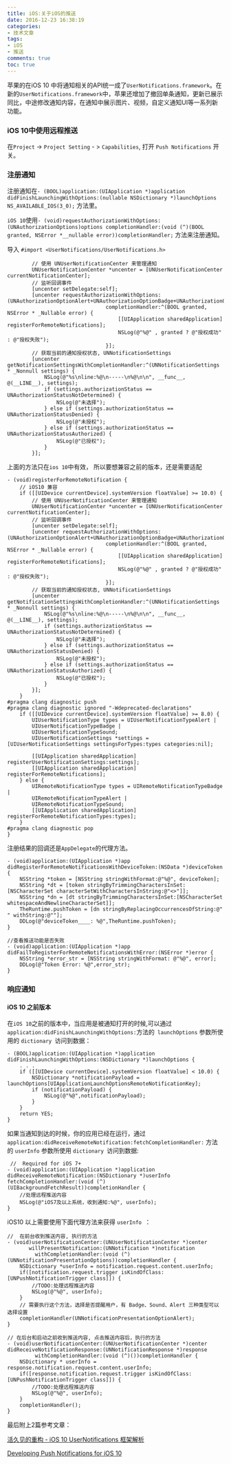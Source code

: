 ```yaml
---
title: iOS:关于iOS的推送
date: 2016-12-23 16:38:19
categories:
- 技术文章
tags:
- iOS
- 推送
comments: true
toc: true
---
```



苹果的在iOS 10 中将通知相关的API统一成了`UserNotifications.framework`。在新的`UserNotifications.framework`中，苹果还增加了撤回单条通知，更新已展示同比，中途修改通知内容，在通知中展示图片、视频，自定义通知UI等一系列新功能。

### iOS 10中使用远程推送

在`Project` -> `Project Setting` - > `Capabilities`, 打开 `Push Notifications` 开关。

### 注册通知

注册通知在`- (BOOL)application:(UIApplication *)application didFinishLaunchingWithOptions:(nullable NSDictionary *)launchOptions NS_AVAILABLE_IOS(3_0);` 方法里。

`iOS 10`使用`- (void)requestAuthorizationWithOptions:(UNAuthorizationOptions)options completionHandler:(void (^)(BOOL granted, NSError *__nullable error))completionHandler;` 方法来注册通知。

导入 `#import <UserNotifications/UserNotifications.h>`

```obj-c
        // 使用 UNUserNotificationCenter 来管理通知
        UNUserNotificationCenter *uncenter = [UNUserNotificationCenter currentNotificationCenter];
        // 监听回调事件
        [uncenter setDelegate:self];
        [uncenter requestAuthorizationWithOptions:(UNAuthorizationOptionAlert+UNAuthorizationOptionBadge+UNAuthorizationOptionSound)
                                completionHandler:^(BOOL granted, NSError * _Nullable error) {
                                    [[UIApplication sharedApplication] registerForRemoteNotifications];
                                    NSLog(@"%@" , granted ? @"授权成功" : @"授权失败");
                                }];
        // 获取当前的通知授权状态, UNNotificationSettings
        [uncenter getNotificationSettingsWithCompletionHandler:^(UNNotificationSettings * _Nonnull settings) {
            NSLog(@"%s\nline:%@\n-----\n%@\n\n", __func__, @(__LINE__), settings);
            if (settings.authorizationStatus == UNAuthorizationStatusNotDetermined) {
                NSLog(@"未选择");
            } else if (settings.authorizationStatus == UNAuthorizationStatusDenied) {
                NSLog(@"未授权");
            } else if (settings.authorizationStatus == UNAuthorizationStatusAuthorized) {
                NSLog(@"已授权");
            }
        }];
```

上面的方法只在`ios 10`中有效， 所以要想兼容之前的版本，还是需要适配


```obj-c
- (void)registerForRemoteNotification {
    // iOS10 兼容
    if ([[UIDevice currentDevice].systemVersion floatValue] >= 10.0) {
        // 使用 UNUserNotificationCenter 来管理通知
        UNUserNotificationCenter *uncenter = [UNUserNotificationCenter currentNotificationCenter];
        // 监听回调事件
        [uncenter setDelegate:self];
        [uncenter requestAuthorizationWithOptions:(UNAuthorizationOptionAlert+UNAuthorizationOptionBadge+UNAuthorizationOptionSound)
                                completionHandler:^(BOOL granted, NSError * _Nullable error) {
                                    [[UIApplication sharedApplication] registerForRemoteNotifications];
                                    NSLog(@"%@" , granted ? @"授权成功" : @"授权失败");
                                }];
        // 获取当前的通知授权状态, UNNotificationSettings
        [uncenter getNotificationSettingsWithCompletionHandler:^(UNNotificationSettings * _Nonnull settings) {
            NSLog(@"%s\nline:%@\n-----\n%@\n\n", __func__, @(__LINE__), settings);
            if (settings.authorizationStatus == UNAuthorizationStatusNotDetermined) {
                NSLog(@"未选择");
            } else if (settings.authorizationStatus == UNAuthorizationStatusDenied) {
                NSLog(@"未授权");
            } else if (settings.authorizationStatus == UNAuthorizationStatusAuthorized) {
                NSLog(@"已授权");
            }
        }];
    }
#pragma clang diagnostic push
#pragma clang diagnostic ignored "-Wdeprecated-declarations"
    if ([[UIDevice currentDevice].systemVersion floatValue] >= 8.0) {
        UIUserNotificationType types = UIUserNotificationTypeAlert |
        UIUserNotificationTypeBadge |
        UIUserNotificationTypeSound;
        UIUserNotificationSettings *settings = [UIUserNotificationSettings settingsForTypes:types categories:nil];
        
        [[UIApplication sharedApplication] registerUserNotificationSettings:settings];
        [[UIApplication sharedApplication] registerForRemoteNotifications];
    } else {
        UIRemoteNotificationType types = UIRemoteNotificationTypeBadge |
        UIRemoteNotificationTypeAlert |
        UIRemoteNotificationTypeSound;
        [[UIApplication sharedApplication] registerForRemoteNotificationTypes:types];
    }
#pragma clang diagnostic pop
}
```

注册结果的回调还是`AppDelegate`的代理方法。

```obj-c
- (void)application:(UIApplication *)app didRegisterForRemoteNotificationsWithDeviceToken:(NSData *)deviceToken {
    NSString *token = [NSString stringWithFormat:@"%@", deviceToken];
    NSString *dt = [token stringByTrimmingCharactersInSet:[NSCharacterSet characterSetWithCharactersInString:@"<>"]];
    NSString *dn = [dt stringByTrimmingCharactersInSet:[NSCharacterSet whitespaceAndNewlineCharacterSet]];
    TheRuntime.pushToken = [dn stringByReplacingOccurrencesOfString:@" " withString:@""];
    DDLog(@"deviceToken____: %@",TheRuntime.pushToken);
}

//查看推送功能是否失败
- (void)application:(UIApplication *)app didFailToRegisterForRemoteNotificationsWithError:(NSError *)error {
    NSString *error_str = [NSString stringWithFormat: @"%@", error];
    DDLog(@"Token Error: %@",error_str);
}
```

### 响应通知

#### iOS 10 之前版本

在`iOS 10`之前的版本中，当应用是被通知打开的时候,可以通过 `application:didFinishLaunchingWithOptions:`方法的` launchOptions` 参数所使用的 `dictionary `访问到数据：
```obj-c
- (BOOL)application:(UIApplication *)application didFinishLaunchingWithOptions:(NSDictionary *)launchOptions {
    . . .
    if ([[UIDevice currentDevice].systemVersion floatValue] < 10.0) {
        NSDictionary *notificationPayload = launchOptions[UIApplicationLaunchOptionsRemoteNotificationKey];
		if (notificationPayload) {
			NSLog(@"%@",notificationPayload);
		} 
    }
    return YES;
}
```

如果当通知到达的时候，你的应用已经在运行，通过 `application:didReceiveRemoteNotification:fetchCompletionHandler:` 方法的 `userInfo` 参数所使用 `dictionary `访问到数据:
```obj-c
 //  Required for iOS 7+
- (void)application:(UIApplication *)application didReceiveRemoteNotification:(NSDictionary *)userInfo fetchCompletionHandler:(void (^)(UIBackgroundFetchResult))completionHandler {
    //处理远程推送内容
    NSLog(@"iOS7及以上系统，收到通知:%@", userInfo);
}
```

iOS10 以上需要使用下面代理方法来获得 `userInfo `：
```obj-c
//  在前台收到推送内容, 执行的方法
- (void)userNotificationCenter:(UNUserNotificationCenter *)center
       willPresentNotification:(UNNotification *)notification
         withCompletionHandler:(void (^)(UNNotificationPresentationOptions))completionHandler {
    NSDictionary *userInfo = notification.request.content.userInfo;
    if([notification.request.trigger isKindOfClass:[UNPushNotificationTrigger class]]) {
        //TODO:处理远程推送内容
        NSLog(@"%@", userInfo);
    }
    // 需要执行这个方法，选择是否提醒用户，有 Badge、Sound、Alert 三种类型可以选择设置
    completionHandler(UNNotificationPresentationOptionAlert);
}

// 在后台和启动之前收到推送内容, 点击推送内容后，执行的方法
- (void)userNotificationCenter:(UNUserNotificationCenter *)center
didReceiveNotificationResponse:(UNNotificationResponse *)response
         withCompletionHandler:(void (^)())completionHandler {
    NSDictionary * userInfo = response.notification.request.content.userInfo;
    if([response.notification.request.trigger isKindOfClass:[UNPushNotificationTrigger class]]) {
        //TODO:处理远程推送内容
        NSLog(@"%@", userInfo);
    }
    completionHandler();
}
```

最后附上2篇参考文章：

[活久见的重构 - iOS 10 UserNotifications 框架解析](https://onevcat.com/2016/08/notification/)

[Developing Push Notifications for iOS 10](ttps://www.sitepoint.com/developing-push-notifications-for-ios-10/)
